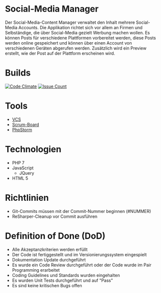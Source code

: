 # Social-Media Manager
Der Social-Media-Content Manager verwaltet den Inhalt mehrere Social-Media Accounts.
Die Applikation richtet sich vor allem an Firmen und Selbständige, die über Social-Media gezielt Werbung machen wollen.
Es können Posts für verschiedene Plattformen vorbereitet werden, diese Posts werden online gespeichert und können über einen Account von verschiedenen Geräten abgerufen werden.
Zusätzlich wird ein Preview erstellt, wie der Post auf der Plattform erscheinen wird.

# Builds

[![Code Climate](https://codeclimate.com/github/StarlordTheCoder/SocialMediaManager/badges/gpa.svg)](https://codeclimate.com/github/StarlordTheCoder/SocialMediaManager) [![Issue Count](https://codeclimate.com/github/StarlordTheCoder/SocialMediaManager/badges/issue_count.svg)](https://codeclimate.com/github/StarlordTheCoder/SocialMediaManager)

# Tools
* [VCS](https://github.com/StarlordTheCoder/SocialMediaManager)
* [Scrum-Board](https://tree.taiga.io/project/starlordthecoder-socialmediamanager/backlog?epic=null)
* [PhpStorm](https://www.jetbrains.com/phpstorm/)

# Technologien
* PHP 7
* JavaScript
  * JQuery
* HTML 5

# Richtlinien
* Git-Commits müssen mit der Commit-Nummer beginnen (#NUMMER)
* ReSharper-Cleanup vor Commit ausführen

# Definition of Done (DoD)
* Alle Akzeptanzkriterien werden erfüllt
* Der Code ist fertiggestellt und im Versionierungssystem eingespielt
* Dokumentation Update durchgeführt
* Es wurde ein Code Review durchgeführt oder der Code wurde im Pair Programming erarbeitet
* Coding Guidelines und Standards wurden eingehalten
* Es wurden Unit Tests durchgeführt und auf "Pass"
* Es sind keine kritischen Bugs offen
